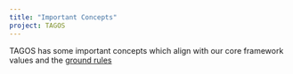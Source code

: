 ```yaml
---
title: "Important Concepts"
project: TAGOS
---
```


TAGOS has some important concepts which align with our core framework values and the [ground rules](/framework/groundrules)
